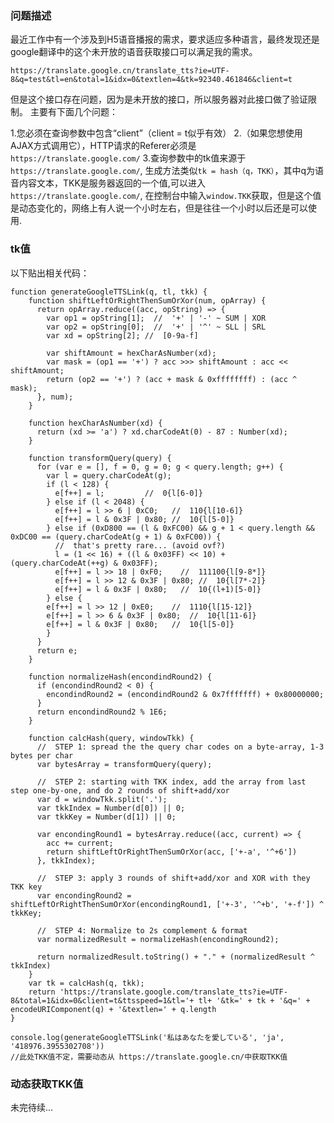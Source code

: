 ### 问题描述
最近工作中有一个涉及到H5语音播报的需求，要求适应多种语言，最终发现还是google翻译中的这个未开放的语音获取接口可以满足我的需求。
```
https://translate.google.cn/translate_tts?ie=UTF-8&q=test&tl=en&total=1&idx=0&textlen=4&tk=92340.461846&client=t
```
但是这个接口存在问题，因为是未开放的接口，所以服务器对此接口做了验证限制。
主要有下面几个问题：

1.您必须在查询参数中包含“client”（client = t似乎有效）
2.（如果您想使用AJAX方式调用它），HTTP请求的Referer必须是```https://translate.google.com/```
3.查询参数中的tk值来源于```https://translate.google.com/```, 生成方法类似```tk = hash（q，TKK）```，其中q为语音内容文本，TKK是服务器返回的一个值,可以进入```https://translate.google.com/```, 在控制台中输入```window.TKK```获取，但是这个值是动态变化的，网络上有人说一个小时左右，但是往往一个小时以后还是可以使用.

### tk值
以下贴出相关代码：

    function generateGoogleTTSLink(q, tl, tkk) {
        function shiftLeftOrRightThenSumOrXor(num, opArray) {
          return opArray.reduce((acc, opString) => {
            var op1 = opString[1];  //  '+' | '-' ~ SUM | XOR
            var op2 = opString[0];  //  '+' | '^' ~ SLL | SRL
            var xd = opString[2]; //  [0-9a-f]

            var shiftAmount = hexCharAsNumber(xd);
            var mask = (op1 == '+') ? acc >>> shiftAmount : acc << shiftAmount;
            return (op2 == '+') ? (acc + mask & 0xffffffff) : (acc ^ mask);
          }, num);
        }

        function hexCharAsNumber(xd) {
          return (xd >= 'a') ? xd.charCodeAt(0) - 87 : Number(xd);
        }

        function transformQuery(query) {
          for (var e = [], f = 0, g = 0; g < query.length; g++) {
            var l = query.charCodeAt(g);
            if (l < 128) {
              e[f++] = l;         //  0{l[6-0]}
            } else if (l < 2048) {
              e[f++] = l >> 6 | 0xC0;   //  110{l[10-6]}
              e[f++] = l & 0x3F | 0x80; //  10{l[5-0]}
            } else if (0xD800 == (l & 0xFC00) && g + 1 < query.length && 0xDC00 == (query.charCodeAt(g + 1) & 0xFC00)) {
              //  that's pretty rare... (avoid ovf?)
              l = (1 << 16) + ((l & 0x03FF) << 10) + (query.charCodeAt(++g) & 0x03FF);
              e[f++] = l >> 18 | 0xF0;    //  111100{l[9-8*]}
              e[f++] = l >> 12 & 0x3F | 0x80; //  10{l[7*-2]}
              e[f++] = l & 0x3F | 0x80;   //  10{(l+1)[5-0]}
            } else {
            e[f++] = l >> 12 | 0xE0;    //  1110{l[15-12]}
            e[f++] = l >> 6 & 0x3F | 0x80;  //  10{l[11-6]}
            e[f++] = l & 0x3F | 0x80;   //  10{l[5-0]}
            }
          }
          return e;
        }

        function normalizeHash(encondindRound2) {
          if (encondindRound2 < 0) {
            encondindRound2 = (encondindRound2 & 0x7fffffff) + 0x80000000;
          }
          return encondindRound2 % 1E6;
        }

        function calcHash(query, windowTkk) {
          //  STEP 1: spread the the query char codes on a byte-array, 1-3 bytes per char
          var bytesArray = transformQuery(query);

          //  STEP 2: starting with TKK index, add the array from last step one-by-one, and do 2 rounds of shift+add/xor
          var d = windowTkk.split('.');
          var tkkIndex = Number(d[0]) || 0;
          var tkkKey = Number(d[1]) || 0;

          var encondingRound1 = bytesArray.reduce((acc, current) => {
            acc += current;
            return shiftLeftOrRightThenSumOrXor(acc, ['+-a', '^+6'])
          }, tkkIndex);

          //  STEP 3: apply 3 rounds of shift+add/xor and XOR with they TKK key
          var encondingRound2 = shiftLeftOrRightThenSumOrXor(encondingRound1, ['+-3', '^+b', '+-f']) ^ tkkKey;

          //  STEP 4: Normalize to 2s complement & format
          var normalizedResult = normalizeHash(encondingRound2);

          return normalizedResult.toString() + "." + (normalizedResult ^ tkkIndex)
        }
        var tk = calcHash(q, tkk);
        return 'https://translate.google.com/translate_tts?ie=UTF-8&total=1&idx=0&client=t&ttsspeed=1&tl='+ tl+ '&tk=' + tk + '&q=' + encodeURIComponent(q) + '&textlen=' + q.length
    }

    console.log(generateGoogleTTSLink('私はあなたを愛している', 'ja', '418976.3955302708'))
    //此处TKK值不定，需要动态从 https://translate.google.cn/中获取TKK值

### 动态获取TKK值
未完待续...

